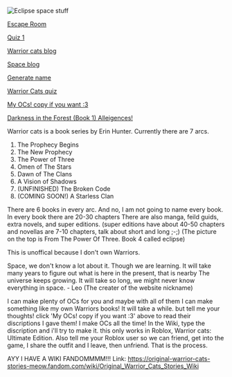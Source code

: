 ![Eclipse space stuff](https://adaeris.github.io/eclipse%20space%20stuff.jpg)

[Escape Room](https://adaeris.github.io/mars/index.html#)

[Quiz 1](https://adaeris.github.io/quiz1)

[Warrior cats blog](https://adaeris.github.io/warriorblog)

[Space blog](adaeris.github.io/spaceblog)

[Generate name](https://adaeris.github.io/catnames/)

[Warrior Cats quiz](https://adaeris.github.io/warriorsquiz)

[My OCs! copy if you want :3](https://adaeris.github.io/OCS)


[Darkness in the Forest (Book 1) Alleigences!](https://adaeris.github.io/BookoneDarknessintheForestAlleigences)


Warrior cats is a book series by Erin Hunter. Currently there are 7 arcs.
1. The Prophecy Begins
2. The New Prophecy
3. The Power of Three
4. Omen of The Stars
5. Dawn of The Clans
6. A Vision of Shadows
7. (UNFINISHED) The Broken Code
8. (COMING SOON!) A Starless Clan

There are 6 books in every arc.
And no, I am not going to name every book.
In every book there are 20-30 chapters
There are also manga, feild guids, extra novels, and super editions. (super editions have about 40-50 chapters and novellas are 7-10 chapters, talk about short and long ;-;)
(The picture on the top is From The Power Of Three. Book 4 called eclipse)

This is unoffical because I don't own Warriors.



Space, we don't know a lot about it. Though we are learning. It will take many years to figure out what is here in the present, that is nearby
The universe keeps growing. It will take so long, we might never know everything in space. - Leo (The creater of the website nickname)

I can make plenty of OCs for you and maybe with all of them I can make something like my own Warriors books! It will take a while. but tell me your thoughts! click 'My OCs! copy if you want :3' above to read their discriptions I gave them! I make OCs all the time! In the Wiki, type the discription and i'll try to make it. this only works in Roblox, Warrior cats: Ultimate Edition. Also tell me your Roblox user so we can friend, get into the game, I share the outfit and I leave, then unfriend. That is the process.

AYY I HAVE A WIKI FANDOMMMM!!! Link: https://original-warrior-cats-stories-meow.fandom.com/wiki/Original_Warrior_Cats_Stories_Wiki
